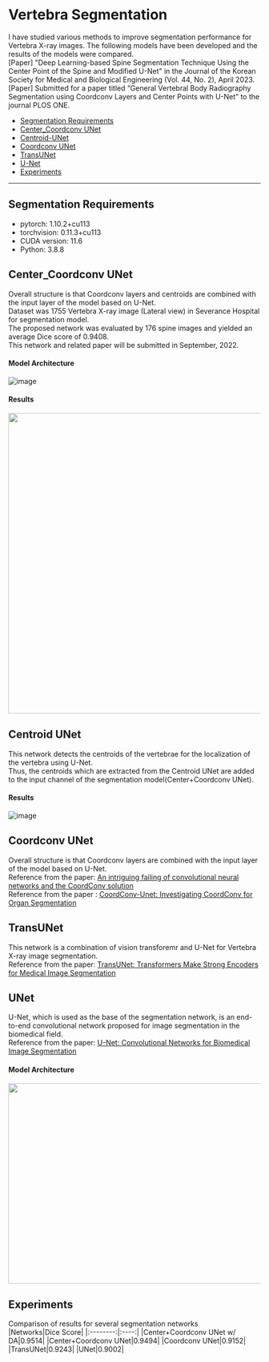 Vertebra Segmentation
=====================
I have studied various methods to improve segmentation performance for Vertebra X-ray images.
The following models have been developed and the results of the models were compared.    
[Paper] "Deep Learning-based Spine Segmentation Technique Using the Center Point of the Spine and Modified U-Net" in the Journal of the Korean Society for Medical and Biological Engineering (Vol. 44, No. 2), April 2023.     
[Paper] Submitted for a paper titled “General Vertebral Body Radiography Segmentation using Coordconv Layers and Center Points with U-Net” to the journal PLOS ONE.     

* [Segmentation Requirements](#segmentation-requirements)
* [Center_Coordconv UNet](#center_coordconv-unet)
* [Centroid-UNet](#centroid-unet)
* [Coordconv UNet](#coordconv-unet)
* [TransUNet](#transunet)
* [U-Net](#unet)
* [Experiments](#experiments)
----------------------

## Segmentation Requirements
* pytorch: 1.10.2+cu113
* torchvision: 0.11.3+cu113
* CUDA version: 11.6
* Python: 3.8.8

## Center_Coordconv UNet
Overall structure is that Coordconv layers and centroids are combined with the input layer of the model based on U-Net.    
Dataset was 1755 Vertebra X-ray image (Lateral view) in Severance Hospital for segmentation model.    
The proposed network was evaluated by 176 spine images and yielded an average Dice score of 0.9408.      
This network and related paper will be submitted in September, 2022.

#### Model Architecture   
![image](https://user-images.githubusercontent.com/48985628/187608509-aad9af10-031e-4bb0-a575-77b6f3144bca.png)

#### Results
<img src="https://user-images.githubusercontent.com/48985628/187634962-8abf4d0e-ad12-4824-af75-d2c513fc611b.png" width="600" height="600"/>

## Centroid UNet
This network detects the centroids of the vertebrae for the localization of the vertebra using U-Net.    
Thus, the centroids which are extracted from the Centroid UNet are added to the input channel of the segmentation model(Center+Coordconv UNet).    

#### Results    
![image](https://user-images.githubusercontent.com/48985628/187630961-d99647b8-3fd3-4044-9297-a5c4675899cf.png)

## Coordconv UNet
Overall structure is that Coordconv layers are combined with the input layer of the model based on U-Net.     
Reference from the paper: [An intriguing failing of convolutional neural networks and the CoordConv solution](https://arxiv.org/abs/1807.03247)    
Reference from the paper : [CoordConv-Unet: Investigating CoordConv for Organ Segmentation](https://doi.org/10.1016/j.irbm.2021.03.002)     

## TransUNet
This network is a combination of vision transforemr and U-Net for Vertebra X-ray image segmentation.     
Reference from the paper: [TransUNet: Transformers Make Strong Encoders for Medical Image Segmentation](https://arxiv.org/pdf/2102.04306.pdf)

## UNet
U-Net, which is used as the base of the segmentation network, is an end-to-end convolutional network proposed for image segmentation in the biomedical field.      
Reference from the paper: [U-Net: Convolutional Networks for Biomedical Image Segmentation](https://arxiv.org/abs/1505.04597)    

#### Model Architecture         
<img src="https://user-images.githubusercontent.com/48985628/187627436-58fa0f6b-082d-468c-8782-0c6f8b398936.png" width="600" height="400"/>

## Experiments
Comparison of results for several segmentation networks    
|Networks|Dice Score|
|:--------:|:----:|
|Center+Coordconv UNet w/ DA|0.9514|
|Center+Coordconv UNet|0.9494|
|Coordconv UNet|0.9152|
|TransUNet|0.9243|
|UNet|0.9002|

